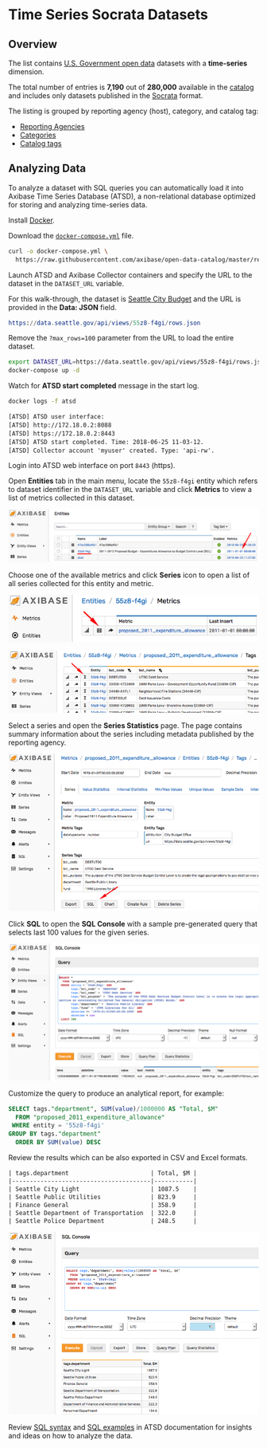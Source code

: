 # Time Series Socrata Datasets

## Overview

The list contains [U.S. Government open data](http://www.data.gov/) datasets with a **time-series** dimension.

The total number of entries is **7,190** out of **280,000** available in the [catalog](https://catalog.data.gov) and includes only datasets published in the [Socrata](https://dev.socrata.com/docs/formats) format.

The listing is grouped by reporting agency (host), category, and catalog tag:

* [Reporting Agencies](./data-hosts/README.md)
* [Categories](./data-categories/README.md)
* [Catalog tags](./data-tags/README.md)

## Analyzing Data

To analyze a dataset with SQL queries you can automatically load it into Axibase Time Series Database (ATSD), a non-relational database optimized for storing and analyzing time-series data.

Install [Docker](https://docs.docker.com/engine/installation/).

Download the [`docker-compose.yml`](./resources/docker-compose.yml) file.

```bash
curl -o docker-compose.yml \
  https://raw.githubusercontent.com/axibase/open-data-catalog/master/resources/docker-compose.yml
```

Launch ATSD and Axibase Collector containers and specify the URL to the dataset in the `DATASET_URL` variable.

For this walk-through, the dataset is [Seattle City Budget](./datasets/socrata/55z8-f4gi.md) and the URL is provided in the **Data: JSON** field.

```elm
https://data.seattle.gov/api/views/55z8-f4gi/rows.json
```

Remove the `?max_rows=100` parameter from the URL to load the entire dataset.

```bash
export DATASET_URL=https://data.seattle.gov/api/views/55z8-f4gi/rows.json; \
docker-compose up -d
```

Watch for **ATSD start completed** message in the start log.

```bash
docker logs -f atsd
```

```txt
[ATSD] ATSD user interface:
[ATSD] http://172.18.0.2:8088
[ATSD] https://172.18.0.2:8443
[ATSD] ATSD start completed. Time: 2018-06-25 11-03-12.
[ATSD] Collector account 'myuser' created. Type: 'api-rw'.
```

Login into ATSD web interface on port `8443` (https).

Open **Entities** tab in the main menu, locate the `55z8-f4gi` entity which refers to dataset identifier in the `DATASET_URL` variable and click **Metrics** to view a list of metrics collected in this dataset.

![](./resources/dataset-entity.png)

Choose one of the available metrics and click **Series** icon to open a list of all series collected for this entity and metric.

![](./resources/dataset-metrics.png)

![](./resources/dataset-series.png)

Select a series and open the **Series Statistics** page. The page contains summary information about the series including metadata published by the reporting agency.

![](./resources/dataset-series-statistics.png)

Click **SQL** to open the **SQL Console** with a sample pre-generated query that selects last 100 values for the given series.

![](./resources/dataset-series-query.png)

Customize the query to produce an analytical report, for example:

```sql
SELECT tags."department", SUM(value)/1000000 AS "Total, $M"
  FROM "proposed_2011_expenditure_allowance"
 WHERE entity = '55z8-f4gi'
GROUP BY tags."department"
  ORDER BY SUM(value) DESC
```

Review the results which can be also exported in CSV and Excel formats.

```ls
| tags.department                       | Total, $M |
|---------------------------------------|-----------|
| Seattle City Light                    | 1087.5    |
| Seattle Public Utilities              | 823.9     |
| Finance General                       | 358.9     |
| Seattle Department of Transportation  | 322.0     |
| Seattle Police Department             | 248.5     |
```

![](./resources/sql-console.png)

Review [SQL syntax](https://axibase.com/docs/atsd/) and [SQL examples](https://axibase.com/docs/atsd/sql/examples/) in ATSD documentation for insights and ideas on how to analyze the data.